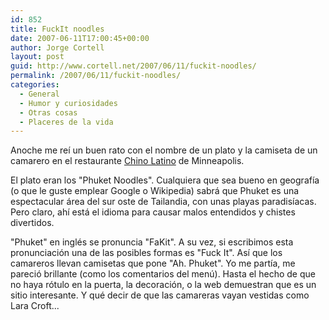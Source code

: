 ```yaml
---
id: 852
title: FuckIt noodles
date: 2007-06-11T17:00:45+00:00
author: Jorge Cortell
layout: post
guid: http://www.cortell.net/2007/06/11/fuckit-noodles/
permalink: /2007/06/11/fuckit-noodles/
categories:
  - General
  - Humor y curiosidades
  - Otras cosas
  - Placeres de la vida
---
```

Anoche me reí­ un buen rato con el nombre de un plato y la camiseta de un camarero en el restaurante <a target="_blank" title="Chino Latino" href="http://www.chinolatino.com/">Chino Latino</a> de Minneapolis.

El plato eran los "Phuket Noodles". Cualquiera que sea bueno en geografí­a (o que le guste emplear Google o Wikipedia) sabrá que Phuket es una espectacular área del sur oste de Tailandia, con unas playas paradisí­acas. Pero claro, ahí­ está el idioma para causar malos entendidos y chistes divertidos.

"Phuket" en inglés se pronuncia "FaKit". A su vez, si escribimos esta pronunciación una de las posibles formas es "Fuck It". Así­ que los camareros llevan camisetas que pone "Ah. Phuket". Yo me partí­a, me pareció brillante (como los comentarios del menú). Hasta el hecho de que no haya rótulo en la puerta, la decoración, o la web demuestran que es un sitio interesante. Y qué decir de que las camareras vayan vestidas como Lara Croft...